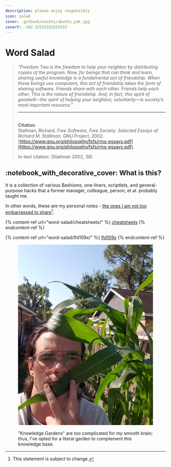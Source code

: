 ```yaml
---
description: please enjoy responsibly
icon: salad
cover: .gitbook/assets/ubuntu_yak.jpg
coverY: -102.32533333333333
---
```


# Word Salad

> _"Freedom Two is the freedom to help your neighbor by distributing copies of the program. Now, for beings that can think and learn, sharing useful knowledge is a fundamental act of friendship. When these beings use computers, this act of friendship takes the form of sharing software. Friends share with each other. Friends help each other. This is the nature of friendship. And, in fact, this spirit of goodwill—the spirit of helping your neighbor, voluntarily—is society’s most important resource."_
>
> ***
>
> \
> **Citation**\
> Stallman, Richard. _Free Software, Free Society: Selected Essays of Richard M. Stallman_. GNU Project, 2002. [https://www.gnu.org/philosophy/fsfs/rms-essays.pdf](https://www.gnu.org/philosophy/fsfs/rms-essays.pdf).
>
> In-text citation: (Stallman 2002, 38)

## :notebook\_with\_decorative\_cover: What is this?

It is a collection of various Bashisms, one-liners, scriptlets, and general-purpose hacks that a former manager, colleague, person, et al. probably taught me.

In other words, these are my personal notes - [the ones I am not too embarrassed to share](#user-content-fn-1)[^1].&#x20;



{% content-ref url="word-salad/cheatsheets/" %}
[cheatsheets](word-salad/cheatsheets/)
{% endcontent-ref %}

{% content-ref url="word-salad/lfd109x/" %}
[lfd109x](word-salad/lfd109x/)
{% endcontent-ref %}

<figure><img src=".gitbook/assets/tall_corn_1.jpg" alt=""><figcaption><p>"Knowledge Gardens" are too complicated for my smooth brain; thus, I've opted for a literal garden to complement this knowledge base.</p></figcaption></figure>





[^1]: This statement is subject to change.
